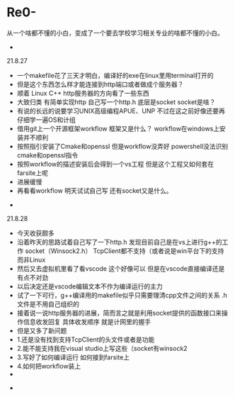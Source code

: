 # Re0-

从一个啥都不懂的小白，变成了一个要去学校学习相关专业的啥都不懂的小白。

-
21.8.27
* 一个makefile花了三天才明白，编译好的exe在linux里用terminal打开的
* 但是这个东西怎么样才能连接到http端口或者做成个服务器？
* 顺着 Linux C++ http服务器的方向看了一些东西
* 大致归类 有简单实现http 自己写一个http.h 底层是socket  socket是啥？
* 有说的长远的说要学习UNIX高级编程APUE、UNP 不过在这之前好像还要再仔细学一遍OS和计组
* 借用git上一个开源框架workflow 框架又是什么？ workflow在windows上安装并不顺利
* 按照指引安装了Cmake和openssl 但是workflow没弄好 powershell没法识别cmake和openssl指令
* 按照workflow的描述安装后会得到一个vs工程 但是这个工程又如何套在farsite上呢
* 进展缓慢
* 再看看workflow 明天试试自己写 还有socket又是什么。
-
21.8.28
* 今天收获颇多
* 沿着昨天的思路试着自己写了一下http.h 发现目前自己是在vs上进行g++的工作 socket（Winsock2.h） TcpClient都不支持（或者说是win平台下的支持而非Linux
* 然后又去虚拟机里看了看vscode 这个好像可以 但是在vscode直接编译还是有点不对劲
* 以后决定还是vscode编辑文本不作为编译运行的主力
* 试了一下可行，g++编译用的makefile似乎只需要理清cpp文件之间的关系  .h文件是不用自己组织的
* 接着说一说http服务器的进展，简而言之就是利用socket提供的函数接口来操作信息收发回复 具体收发顺序 就是计网里的握手
* 但是又多了新问题
* 1.还是没有找到支持TcpClient的头文件或者是功能
* 2.能不能支持我在visual studio上写这些（socket有winsock2
* 3.写好了如何编译运行 如何接到farsite上
* 4.如何把workflow装上
* 
-
